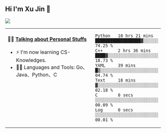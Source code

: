 
## Hi I'm Xu Jin 👋
![](https://komarev.com/ghpvc/?username=jiayouxujin&color=brightgreen&label=PROFILE+VIEWS)



<table align="center">
<tr>
<td valign="top" width="60%">

#### 🏋️‍♀️ <a href="https://github.com/jiayouxujin" target="_blank">Talking about Personal Stuffs</a>
<!-- recent_releases starts -->

- ⚡  I'm now learning CS-Knowledges.  
- 🏊‍♂️ Languages and Tools: Go、Java、Python、C
<!-- recent_releases ends -->
</td>
<td>
 
<!--START_SECTION:waka-->

```text
Python   10 hrs 21 mins  ██████████████████▓░░░░░░   74.25 %
C++      2 hrs 36 mins   ████▓░░░░░░░░░░░░░░░░░░░░   18.73 %
YAML     39 mins         █▒░░░░░░░░░░░░░░░░░░░░░░░   04.74 %
Text     18 mins         ▓░░░░░░░░░░░░░░░░░░░░░░░░   02.18 %
C        0 secs          ░░░░░░░░░░░░░░░░░░░░░░░░░   00.09 %
Log      0 secs          ░░░░░░░░░░░░░░░░░░░░░░░░░   00.01 %
```

<!--END_SECTION:waka-->
 
</td>
</tr>
</table>





